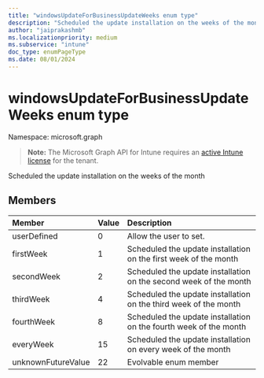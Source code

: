 ```yaml
---
title: "windowsUpdateForBusinessUpdateWeeks enum type"
description: "Scheduled the update installation on the weeks of the month"
author: "jaiprakashmb"
ms.localizationpriority: medium
ms.subservice: "intune"
doc_type: enumPageType
ms.date: 08/01/2024
---
```


# windowsUpdateForBusinessUpdateWeeks enum type

Namespace: microsoft.graph

> **Note:** The Microsoft Graph API for Intune requires an [active Intune license](https://go.microsoft.com/fwlink/?linkid=839381) for the tenant.

Scheduled the update installation on the weeks of the month

## Members
|Member|Value|Description|
|:---|:---|:---|
|userDefined|0|Allow the user to set.|
|firstWeek|1|Scheduled the update installation on the first week of the month|
|secondWeek|2|Scheduled the update installation on the second week of the month|
|thirdWeek|4|Scheduled the update installation on the third week of the month|
|fourthWeek|8|Scheduled the update installation on the fourth week of the month|
|everyWeek|15|Scheduled the update installation on every week of the month|
|unknownFutureValue|22|Evolvable enum member|
